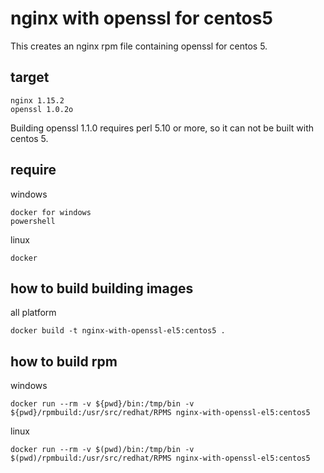 # nginx with openssl for centos5

This creates an nginx rpm file containing openssl for centos 5.

## target

    nginx 1.15.2
    openssl 1.0.2o

Building openssl 1.1.0 requires perl 5.10 or more, so it can not be built with centos 5.

## require

windows

    docker for windows
    powershell

linux

    docker

## how to build building images

all platform

    docker build -t nginx-with-openssl-el5:centos5 .

## how to build rpm 

windows

    docker run --rm -v ${pwd}/bin:/tmp/bin -v ${pwd}/rpmbuild:/usr/src/redhat/RPMS nginx-with-openssl-el5:centos5

linux

    docker run --rm -v $(pwd)/bin:/tmp/bin -v $(pwd)/rpmbuild:/usr/src/redhat/RPMS nginx-with-openssl-el5:centos5

